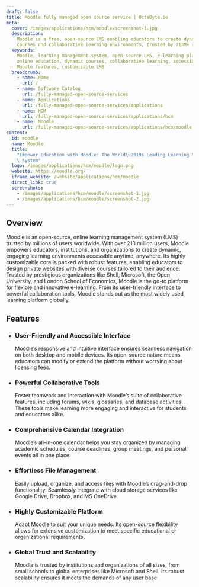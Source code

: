 ```yaml
---
draft: false
title: Moodle fully managed open source service | OctaByte.io
meta:
  cover: /images/applications/hcm/moodle/screenshot-1.jpg
  description:
    Moodle is a free, open-source LMS enabling educators to create dynamic
    courses and collaborative learning environments, trusted by 213M+ users worldwide.
  keywords:
    Moodle, learning management system, open-source LMS, e-learning platform,
    online education, dynamic courses, collaborative learning, accessible learning,
    Moodle features, customizable LMS
  breadcrumb:
    - name: Home
      url: /
    - name: Software Catalog
      url: /fully-managed-open-source-services
    - name: Applications
      url: /fully-managed-open-source-services/applications
    - name: HCM
      url: /fully-managed-open-source-services/applications/hcm
    - name: Moodle
      url: /fully-managed-open-source-services/applications/hcm/moodle
content:
  id: moodle
  name: Moodle
  title:
    "Empower Education with Moodle: The World\u2019s Leading Learning Management\
    \ System"
  logo: /images/applications/hcm/moodle/logo.png
  website: https://moodle.org/
  iframe_website: /website/applications/hcm/moodle
  direct_link: true
  screenshots:
    - /images/applications/hcm/moodle/screenshot-1.jpg
    - /images/applications/hcm/moodle/screenshot-2.jpg
---
```


## Overview

Moodle is an open-source, online learning management system (LMS) trusted by millions of users worldwide. With over 213 million users, Moodle empowers educators, institutions, and organizations to create dynamic, engaging learning environments accessible anytime, anywhere. Its highly customizable core is packed with robust features, enabling educators to design private websites with diverse courses tailored to their audience. Trusted by prestigious organizations like Shell, Microsoft, the Open University, and London School of Economics, Moodle is the go-to platform for flexible and innovative e-learning. From its user-friendly interface to powerful collaboration tools, Moodle stands out as the most widely used learning platform globally.

## Features

- ### User-Friendly and Accessible Interface

  Moodle’s responsive and intuitive interface ensures seamless navigation on both desktop and mobile devices. Its open-source nature means educators can modify or extend the platform without worrying about licensing fees.

- ### Powerful Collaborative Tools

  Foster teamwork and interaction with Moodle’s suite of collaborative features, including forums, wikis, glossaries, and database activities. These tools make learning more engaging and interactive for students and educators alike.

- ### Comprehensive Calendar Integration

  Moodle’s all-in-one calendar helps you stay organized by managing academic schedules, course deadlines, group meetings, and personal events all in one place.

- ### Effortless File Management

  Easily upload, organize, and access files with Moodle’s drag-and-drop functionality. Seamlessly integrate with cloud storage services like Google Drive, Dropbox, and MS OneDrive.

- ### Highly Customizable Platform

  Adapt Moodle to suit your unique needs. Its open-source flexibility allows for extensive customization to meet specific educational or organizational requirements.

- ### Global Trust and Scalability

  Moodle is trusted by institutions and organizations of all sizes, from small schools to global enterprises like Microsoft and Shell. Its robust scalability ensures it meets the demands of any user base
